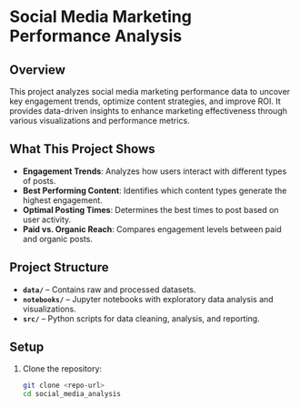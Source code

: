 # Social Media Marketing Performance Analysis  

## Overview  
This project analyzes social media marketing performance data to uncover key engagement trends, optimize content strategies, and improve ROI. It provides data-driven insights to enhance marketing effectiveness through various visualizations and performance metrics.  

## What This Project Shows  
- **Engagement Trends**: Analyzes how users interact with different types of posts.  
- **Best Performing Content**: Identifies which content types generate the highest engagement.  
- **Optimal Posting Times**: Determines the best times to post based on user activity.  
- **Paid vs. Organic Reach**: Compares engagement levels between paid and organic posts.  

## Project Structure  
- **`data/`** – Contains raw and processed datasets.  
- **`notebooks/`** – Jupyter notebooks with exploratory data analysis and visualizations.  
- **`src/`** – Python scripts for data cleaning, analysis, and reporting.  

## Setup  
1. Clone the repository:  
   ```bash
   git clone <repo-url>
   cd social_media_analysis
